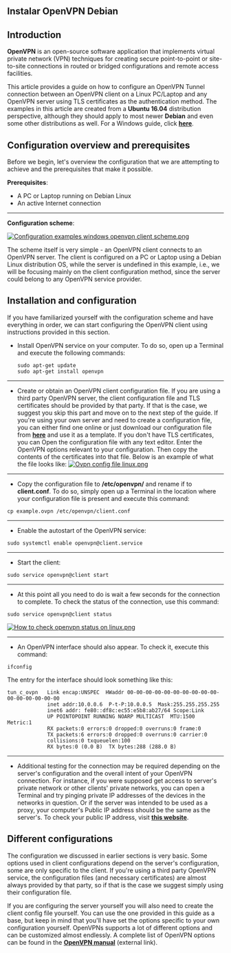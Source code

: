 ## Instalar OpenVPN Debian



## Introduction

**OpenVPN** is an open-source software application that implements virtual private network (VPN) techniques for creating secure point-to-point or site-to-site connections in routed or bridged configurations and remote access facilities.

This article provides a guide on how to configure an OpenVPN Tunnel connection between an OpenVPN client on a Linux PC/Laptop and any OpenVPN server using TLS certificates as the authentication method. The examples in this article are created from a **Ubuntu 16.04** distribution perspective, although they should apply to most newer **Debian** and even some other distributions as well. For a Windows guide, click **[here](https://wiki.teltonika-networks.com/view/OpenVPN_client_on_Windows)**.

## Configuration overview and prerequisites

Before we begin, let's overview the configuration that we are attempting to achieve and the prerequisites that make it possible.

**Prerequisites**:

- A PC or Laptop running on Debian Linux
- An active Internet connection

------

**Configuration scheme**:

[![Configuration examples windows openvpn client scheme.png](https://wiki.teltonika-networks.com/wikibase/images/thumb/a/a0/Configuration_examples_windows_openvpn_client_scheme.png/800px-Configuration_examples_windows_openvpn_client_scheme.png)](https://wiki.teltonika-networks.com/view/File:Configuration_examples_windows_openvpn_client_scheme.png)

The scheme itself is very simple - an OpenVPN client connects to an OpenVPN server. The client is configured on a PC or Laptop using a Debian Linux distribution OS, while the server is undefined in this example, i.e., we will be focusing mainly on the client configuration method, since the server could belong to any OpenVPN service provider.

## Installation and configuration

If you have familiarized yourself with the configuration scheme and have everything in order, we can start configuring the OpenVPN client using instructions provided in this section.

- Install OpenVPN service on your computer. To do so, open up a Terminal and execute the following commands:

  ```
  sudo apt-get update
  sudo apt-get install openvpn
  ```

------

- Create or obtain an OpenVPN client configuration file. If you are using a third party OpenVPN server, the client configuration file and TLS certificates should be provided by that party. If that is the case, we suggest you skip this part and move on to the next step of the guide.
  If you're using your own server and need to create a configuration file, you can either find one online or just download our configuration file from **[here](https://wiki.teltonika-networks.com/wikibase/images/0/07/Example.ovpn)** and use it as a template. If you don't have TLS certificates, you can
  Open the configuration file with any text editor. Enter the OpenVPN options relevant to your configuration. Then copy the contents of the certificates into that file. Below is an example of what the file looks like:
  [![Ovpn config file linux.png](https://wiki.teltonika-networks.com/wikibase/images/thumb/2/26/Ovpn_config_file_linux.png/1130px-Ovpn_config_file_linux.png)](https://wiki.teltonika-networks.com/view/File:Ovpn_config_file_linux.png)

------

- Copy the configuration file to **/etc/openvpn/** and rename if to **client.conf**. To do so, simply open up a Terminal in the location where your configuration file is present and execute this command:

```
cp example.ovpn /etc/openvpn/client.conf
```

------

- Enable the autostart of the OpenVPN service:

```
sudo systemctl enable openvpn@client.service
```

------

- Start the client:

```
sudo service openvpn@client start
```

------

- At this point all you need to do is wait a few seconds for the connection to complete. To check the status of the connection, use this command:

```
sudo service openvpn@client status
```

[![How to check openvpn status on linux.png](https://wiki.teltonika-networks.com/wikibase/images/d/d7/How_to_check_openvpn_status_on_linux.png)](https://wiki.teltonika-networks.com/view/File:How_to_check_openvpn_status_on_linux.png)

------

- An OpenVPN interface should also appear. To check it, execute this command:

```
ifconfig
```

The entry for the interface should look something like this:

```
tun_c_ovpn   Link encap:UNSPEC  HWaddr 00-00-00-00-00-00-00-00-00-00-00-00-00-00-00-00  
             inet addr:10.0.0.6  P-t-P:10.0.0.5  Mask:255.255.255.255
             inet6 addr: fe80::df8c:ec55:e5b8:ab27/64 Scope:Link
             UP POINTOPOINT RUNNING NOARP MULTICAST  MTU:1500  Metric:1
             RX packets:0 errors:0 dropped:0 overruns:0 frame:0
             TX packets:6 errors:0 dropped:0 overruns:0 carrier:0
             collisions:0 txqueuelen:100 
             RX bytes:0 (0.0 B)  TX bytes:288 (288.0 B)
```

------

- Additional testing for the connection may be required depending on the server's configuration and the overall intent of your OpenVPN connection. For instance, if you were supposed get access to server's private network or other clients' private networks, you can open a Terminal and try pinging private IP addresses of the devices in the networks in question. Or if the server was intended to be used as a proxy, your computer's Public IP address should be the same as the server's. To check your public IP address, visit **[this website](http://www.whatsmyip.org/)**.

## Different configurations

The configuration we discussed in earlier sections is very basic. Some options used in client configurations depend on the server's configuration, some are only specific to the client. If you're using a third party OpenVPN service, the configuration files (and necessary certificates) are almost always provided by that party, so if that is the case we suggest simply using their configuration file.

If you are configuring the server yourself you will also need to create the client config file yourself. You can use the one provided in this guide as a base, but keep in mind that you'll have set the options specific to your own configuration yourself. OpenVPNs supports a lot of different options and can be customized almost endlessly. A complete list of OpenVPN options can be found in the **[OpenVPN manual](https://community.openvpn.net/openvpn/wiki/Openvpn24ManPage)** (external link).